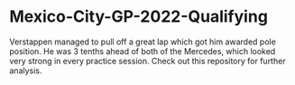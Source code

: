 # Mexico-City-GP-2022-Qualifying
Verstappen managed to pull off a great lap which got him awarded pole position. He was 3 tenths ahead of both of the Mercedes, which looked very strong in every practice session. Check out this repository for further analysis.
